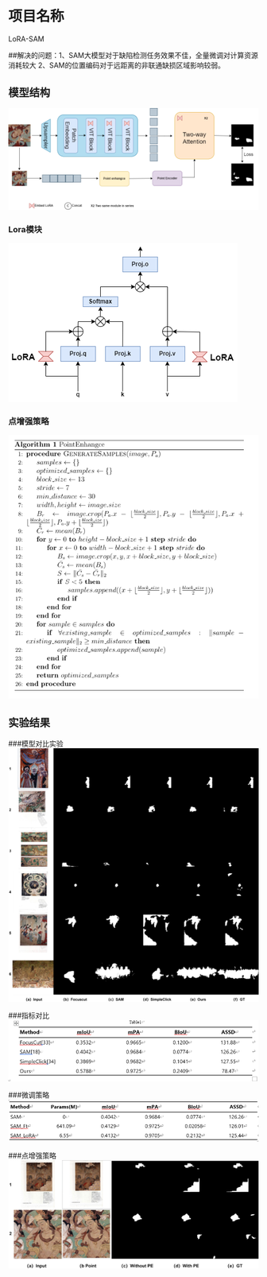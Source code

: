 # 项目名称

LoRA-SAM

##解决的问题：1、SAM大模型对于缺陷检测任务效果不佳，全量微调对计算资源消耗较大
             2、SAM的位置编码对于远距离的非联通缺损区域影响较弱。

## 模型结构

![模型结构图](./image/1.png)

### Lora模块
![模型结构图](./image/2.png)

### 点增强策略
![模型结构图](./image/9.png)

## 实验结果
###模型对比实验
![结果图](./image/4.png)

###指标对比
![结果图](./image/6.png)

###微调策略
![结果图](./image/8.png)

###点增强策略
![结果图](./image/5.png)


